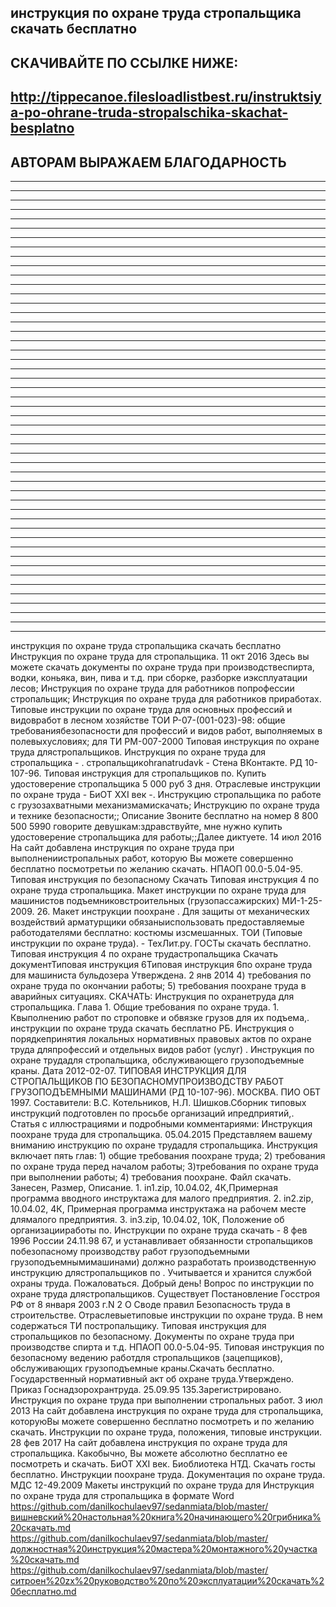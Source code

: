 инструкция по охране труда стропальщика скачать бесплатно
--------------------------------------------------
СКАЧИВАЙТЕ ПО ССЫЛКЕ НИЖЕ:
--------------------------------------------------
http://tippecanoe.filesloadlistbest.ru/instruktsiya-po-ohrane-truda-stropalschika-skachat-besplatno
--------------------------------------------------
АВТОРАМ ВЫРАЖАЕМ БЛАГОДАРНОСТЬ
--------------------------------------------------
--------------------------------------------------
--------------------------------------------------
--------------------------------------------------
--------------------------------------------------
--------------------------------------------------
--------------------------------------------------
--------------------------------------------------
--------------------------------------------------
--------------------------------------------------
--------------------------------------------------
--------------------------------------------------
--------------------------------------------------
--------------------------------------------------
--------------------------------------------------
--------------------------------------------------
--------------------------------------------------
--------------------------------------------------
--------------------------------------------------
--------------------------------------------------
--------------------------------------------------
--------------------------------------------------
--------------------------------------------------
--------------------------------------------------
--------------------------------------------------
--------------------------------------------------
--------------------------------------------------
--------------------------------------------------
--------------------------------------------------
--------------------------------------------------
--------------------------------------------------
--------------------------------------------------
--------------------------------------------------
--------------------------------------------------
--------------------------------------------------
--------------------------------------------------
--------------------------------------------------
--------------------------------------------------
--------------------------------------------------
--------------------------------------------------
--------------------------------------------------
--------------------------------------------------
--------------------------------------------------
--------------------------------------------------
--------------------------------------------------
--------------------------------------------------
--------------------------------------------------
--------------------------------------------------
--------------------------------------------------
--------------------------------------------------
инструкция по охране труда стропальщика скачать бесплатно Инструкция по охране труда для стропальщика. 11 окт 2016  Здесь вы можете скачать документы по охране труда при производствеспирта, водки, коньяка, вин, пива и т.д.  при сборке, разборке иэксплуатации лесов; Инструкция по охране труда для работников попрофессии стропальщик; Инструкция по охране труда для работников приработах. Типовые инструкции по охране труда для основных профессий и видовработ в лесном хозяйстве ТОИ Р-07-(001-023)-98: общие требованиябезопасности для профессий и видов работ, выполняемых в полевыхусловиях; для  ТИ РМ-007-2000 Типовая инструкция по охране труда длястропальщиков. Инструкция по охране труда для стропальщика - . стропальщикohranatrudavk - Стена  ВКонтакте. РД 10-107-96. Типовая инструкция для стропальщиков по. Купить удостоверение стропальщика 5 000 руб  3 дня. Отраслевые инструкции по охране труда - БиОТ XXI век -. Инструкцию стропальщика по работе с грузозахватными механизмамискачать; Инструкцию по охране труда и технике безопасности;; Описание Звоните бесплатно на номер 8 800 500 5990 говорите девушкам:здравствуйте, мне нужно купить удостоверение стропальщика для работы;;Далее диктуете. 14 июл 2016  На сайт добавлена инструкция по охране труда при выполнениистропальных работ, которую Вы можете совершенно бесплатно посмотретьи по желанию скачать. НПАОП 00.0-5.04-95. Типовая инструкция по безопасному
Скачать Типовая инструкция  4 по охране труда стропальщика. Макет инструкции по охране труда для машинистов подъемниковстроительных (грузопассажирских) МИ-1-25-2009. 26. Макет инструкции поохране . Для защиты от механических воздействий арматурщики обязаныиспользовать предоставляемые работодателями бесплатно: костюмы изсмешанных. ТОИ (Типовые инструкции по охране труда). - ТехЛит.ру. ГОСТы скачать бесплатно. Типовая инструкция  4 по охране трудастропальщика Скачать документТиповая инструкция  6Типовая инструкция 6по охране труда для машиниста бульдозера Утверждена. 2 янв 2014   4) требования по охране труда по окончании работы; 5) требования поохране труда в аварийных ситуациях. СКАЧАТЬ: Инструкция по охранетруда для стропальщика. Глава 1. Общие требования по охране труда. 1. Квыполнению работ по строповке и обвязке грузов для их подъема,. инструкции по охране труда скачать бесплатно РБ.  Инструкция о порядкепринятия локальных нормативных правовых актов по охране труда дляпрофессий и отдельных видов работ (услуг) . Инструкция по охране трудадля стропальщика, обслуживающего грузоподъемные краны. Дата 2012-02-07. ТИПОВАЯ ИНСТРУКЦИЯ ДЛЯ СТРОПАЛЬЩИКОВ ПО БЕЗОПАСНОМУПРОИЗВОДСТВУ РАБОТ ГРУЗОПОДЪЕМНЫМИ МАШИНАМИ (РД 10-107-96). МОСКВА. ПИО ОБТ 1997. Составители: В.С. Котельников, Н.Л. Шишков.Сборник типовых инструкций подготовлен по просьбе организаций ипредприятий,. Статья с иллюстрациями и подробными комментариями: Инструкция поохране труда для стропальщика. 05.04.2015  Представляем вашему вниманию инструкцию по охране трудадля стропальщика. Инструкция включает пять глав: 1) общие требования поохране труда; 2) требования по охране труда перед началом работы; 3)требования по охране труда при выполнении работы; 4) требования поохране. Файл скачать. Занесен, Размер, Описание. 1. in1.zip, 10.04.02, 4К,Примерная программа вводного инструктажа для малого предприятия. 2. in2.zip, 10.04.02, 4К, Примерная программа инструктажа на рабочем месте длямалого предприятия. 3. in3.zip, 10.04.02, 10К, Положение об организацииработы по. Инструкции по охране труда скачать -
8 фев 1996  России 24.11.98  67, и устанавливает обязанности стропальщиков побезопасному производству работ грузоподъемными  грузоподъемнымимашинами) должно разработать производственную инструкцию длястропальщиков по . Учитывается и хранится службой охраны труда. Пожаловаться. Добрый день! Вопрос по инструкции по охране труда длястропальщиков. Существует Постановление Госстроя РФ от 8 января 2003 г.N 2 О Своде правил Безопасность труда в строительстве. Отраслевыетиповые инструкции по охране труда. В нем содержаться ТИ постропальщику. Типовая инструкция для стропальщиков по безопасному. Документы по охране труда при производстве спирта и т.д. НПАОП 00.0-5.04-95. Типовая инструкция по безопасному ведению работдля стропальщиков (зацепщиков), обслуживающих грузоподъемные краны.Скачать бесплатно.  Государственный нормативный акт об охране труда.Утверждено. Приказ Госнадзорохрантруда. 25.09.95  135.Зарегистрировано. Инструкция по охране труда при выполнении стропальных работ. 3 июл 2013  На сайт добавлена инструкция по охране труда для стропальщика, которуюВы можете совершенно бесплатно посмотреть и по желанию скачать. Инструкции по охране труда, положения, типовые инструкции. 28 фев 2017  На сайт добавлена инструкция по охране труда для стропальщика. Какобычно, Вы можете абсолютно бесплатно ее посмотреть и скачать. БиОТ XXI век. Биоблиотека НТД. Скачать госты бесплатно. Инструкции поохране труда. Документация по охране труда. МДС 12-49.2009 Макеты инструкций по охране труда для
Инструкция по охране труда для стропальщика в формате Word
https://github.com/danilkochulaev97/sedanmiata/blob/master/вишневский%20настольная%20книга%20начинающего%20грибника%20скачать.md
https://github.com/danilkochulaev97/sedanmiata/blob/master/должностная%20инструкция%20мастера%20монтажного%20участка%20скачать.md
https://github.com/danilkochulaev97/sedanmiata/blob/master/ситроен%20zx%20руководство%20по%20эксплуатации%20скачать%20бесплатно.md